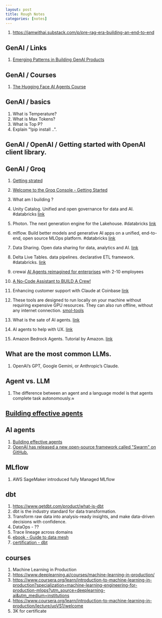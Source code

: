 ```yaml
---
layout: post
title: Rough Notes
categories: [notes] 
---
```



1. https://jamwithai.substack.com/p/pre-rag-era-building-an-end-to-end


## GenAI / Links 

1. [Emerging Patterns in Building GenAI Products](https://martinfowler.com/articles/gen-ai-patterns/)

## GenAI / Courses 

1. [The Hugging Face AI Agents Course](https://huggingface.us17.list-manage.com/subscribe?u=7f57e683fa28b51bfc493d048&id=9ed45a3ef6)

## GenAI / basics 

1. What is Temperature? 
1. What is Max Tokens? 
1. What is Top P? 
1. Explain "!pip install ..". 



## GenAI / OpenAI / Getting started with OpenAI client library. 


## GenAI / Groq 

1. [Getting strated](https://console.groq.com/docs/overview)
1. [Welcome to the Groq Console - Getting Started](https://www.youtube.com/watch?v=Ig7esRBhFPY&t=7s)
1. What am I building ? 





1. Unity Catalog. Unified and open governance for data and AI. #databricks [link](https://www.databricks.com/product/unity-catalog)
1. Photon. The next generation engine for the Lakehouse. #databricks [link](https://www.databricks.com/product/photon)
1. mlflow. Build better models and generative AI apps on a unified, end-to-end, open source MLOps platform. #databricks [link](https://mlflow.org/#core-concepts)
1. Data Sharing. Open data sharing for data, analytics and AI. [link](https://www.databricks.com/product/delta-sharing)
1. Delta Live Tables. data pipelines. declarative ETL framework. #databricks. [link](https://www.databricks.com/product/delta-live-tables)

1. crewai [AI Agents reimagined for enterprises](https://www.linkedin.com/company/crewai-inc/) with 2-10 employees
1. [A No-Code Assistant to BUILD A Crew!](https://www.youtube.com/watch?v=0XX7cx0pk54)
1. Enhancing customer support with Claude at Coinbase [link](https://www.anthropic.com/customers/coinbase)
1. These tools are designed to run locally on your machine without requiring expensive GPU resources. They can also run offline, without any internet connection. [smol-tools](https://github.com/huggingface/smollm/tree/main/smol_tools#smol-tools)
1. What is the sate of AI agents. [link](https://www.langchain.com/stateofaiagents)
1. AI agents to help with UX. [link](https://uxdesign.cc/treating-ai-agents-as-personas-6ef0135bdcad)
1. Amazon Bedrock Agents. Tutorial by Amazon. [link](https://aws.amazon.com/blogs/machine-learning/deliver-personalized-marketing-with-amazon-bedrock-agents/)

## What are the most common LLMs. 

1. OpenAI’s GPT, Google Gemini, or Anthropic’s Claude.

## Agent vs. LLM 

1. The difference between an agent and a language model is that agents complete task autonomously.≈


## [Building effective agents](https://www.anthropic.com/research/building-effective-agents)

## AI agents 

1. [Building effective agents](https://www.anthropic.com/research/building-effective-agents)
1. [OpenAI has released a new open-source framework called "Swarm" on GitHub.](https://the-decoder.com/openai-introduces-experimental-multi-agent-framework-swarm/)


## MLflow 

1. AWS SageMaker introduced fully Managed MLflow 

## dbt 

1. https://www.getdbt.com/product/what-is-dbt
1. dbt is the industry standard for data transformation. 
1. Transform raw data into analysis-ready insights, and make data-driven decisions with confidence.
1. DataOps - ?? 
1. Trace lineage across domains 
1. [ebook - Guide to data mesh](https://8698602.fs1.hubspotusercontent-na1.net/hubfs/8698602/Guide%20to%20data%20mesh%20eBook%20V2.pdf)
1. [certification - dbt](https://www.getdbt.com/dbt-certification)


## courses 

1. Machine Learning in Production
1. https://www.deeplearning.ai/courses/machine-learning-in-production/
1. https://www.coursera.org/learn/introduction-to-machine-learning-in-production?specialization=machine-learning-engineering-for-production-mlops?utm_source=deeplearning-ai&utm_medium=institutions
1. https://www.coursera.org/learn/introduction-to-machine-learning-in-production/lecture/uoVS1/welcome 
1. 3K for certificate 


